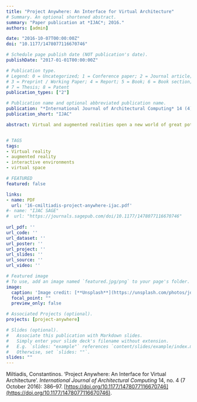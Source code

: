 ```yaml
---
title: "Project Anywhere: An Interface for Virtual Architecture"
# Summary. An optional shortened abstract.
summary: "Paper publication at *IJAC*; 2016."
authors: [admin]

date: "2016-10-07T00:00:00Z"
doi: "10.1177/1478077116670746"

# Schedule page publish date (NOT publication's date).
publishDate: "2017-01-01T00:00:00Z"

# Publication type.
# Legend: 0 = Uncategorized; 1 = Conference paper; 2 = Journal article;
# 3 = Preprint / Working Paper; 4 = Report; 5 = Book; 6 = Book section;
# 7 = Thesis; 8 = Patent
publication_types: ["2"]

# Publication name and optional abbreviated publication name.
publication: "*International Journal of Architectural Computing* 14 (4)"
publication_short: "IJAC"

abstract: Virtual and augmented realities open a new world of great potential for spatial research and experimentation by allowing new forms of unbuilt sensible architectural space. This article starts with a sketch of the current context in virtual reality and continues by outlining the development and structure of the research ‘project Anywhere’. The project is an easily deployable, wireless, multi-user, augmented reality app system that offers full body immersion through body, head and hands tracking. It can host multiple concurrent users, able to move freely in the virtual space, by moving in the real and also perform actions through a gesture interface to affect their shared environment. In conclusion, we describe the inherent properties of such a space, which we propose as a novel spatio-temporal medium for architecture that suggests an enriched notion of space for exploration and experimentation, through an example of a potential application.


# TAGS 
tags:
- Virtual reality
- augmented reality
- interactive environments 
- virtual space

# FEATURED
featured: false

links:
- name: PDF
  url: '16-cmiltiadis-project-anywhere-ijac.pdf'
#- name: "IJAC SAGE"
#  url: "https://journals.sagepub.com/doi/10.1177/1478077116670746"
  
url_pdf: ''
url_code: ''
url_dataset: ''
url_poster: ''
url_project: ''
url_slides: ''
url_source: ''
url_video: ''

# Featured image
# To use, add an image named `featured.jpg/png` to your page's folder. 
image:
  caption: 'Image credit: [**Unsplash**](https://unsplash.com/photos/jdD8gXaTZsc)'
  focal_point: ""
  preview_only: false

# Associated Projects (optional).
projects: [project-anywhere]

# Slides (optional).
#   Associate this publication with Markdown slides.
#   Simply enter your slide deck's filename without extension.
#   E.g. `slides: "example"` references `content/slides/example/index.md`.
#   Otherwise, set `slides: ""`.
slides: ""
---
```


Miltiadis, Constantinos. ‘Project Anywhere: An Interface for Virtual Architecture’. _International Journal of Architectural Computing_ 14, no. 4 (7 October 2016): 386–97. [https://doi.org/10.1177/1478077116670746](https://doi.org/10.1177/1478077116670746).
